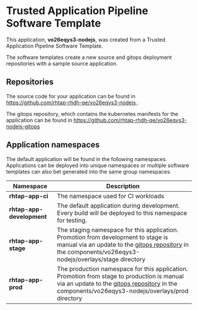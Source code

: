 # Trusted Application Pipeline Software Template

This application, **vo26eqys3-nodejs**, was created from a Trusted Application Pipeline Software Template.

The software templates create a new source and gitops deployment repositories with a sample source application. 

## Repositories

The source code for your application can be found in [https://github.com/rhtap-rhdh-qe/vo26eqys3-nodejs ](https://github.com/rhtap-rhdh-qe/vo26eqys3-nodejs ).
 
The gitops repository, which contains the kubernetes manifests for the application can be found in 
[https://github.com/rhtap-rhdh-qe/vo26eqys3-nodejs-gitops ](https://github.com/rhtap-rhdh-qe/vo26eqys3-nodejs-gitops ) 

## Application namespaces 

The default application will be found in the following namespaces. Applications can be deployed into unique namespaces or multiple software templates can also bet generated into the same group namespaces.  

|  Namespace   |  Description   |  
| -------- | -------- |
| **rhtap-app-ci** | The namespace used for CI workloads |
| **rhtap-app-development** | The default application during development. Every build will be deployed to this namespace for testing. |
| **rhtap-app-stage** | The staging namespace for this application. Promotion from development to stage is manual via an update to the [gitops repository](https://github.com/rhtap-rhdh-qe/vo26eqys3-nodejs-gitops ) in the components/vo26eqys3-nodejs/overlays/stage directory |
| **rhtap-app-prod** | The production namespace for this application. Promotion from stage to production is manual via an update to the [gitops repository](https://github.com/rhtap-rhdh-qe/vo26eqys3-nodejs-gitops ) in the components/vo26eqys3-nodejs/overlays/prod directory |